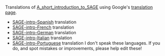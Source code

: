 
Translations of <a href="/A_short_introduction_to_SAGE">A_short_introduction_to_SAGE</a> using Google's <a class="http" href="http://www.google.com/language_tools">translation page</a>. 

* <a href="/SAGE-intro-Spanish">SAGE-intro-Spanish</a> translation 
* <a href="/SAGE-intro-French">SAGE-intro-French</a> translation 
* <a href="/SAGE-intro-German">SAGE-intro-German</a> translation 
* <a href="/SAGE-intro-Italian">SAGE-intro-Italian</a> translation 
* <a href="/SAGE-intro-Portuguese">SAGE-intro-Portuguese</a> translation 
I don't speak these languages. If you do, and spot mistakes or improvements, please help edit these! 
